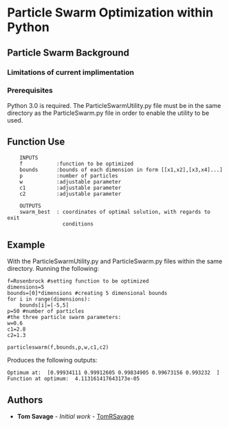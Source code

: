# Particle Swarm Optimization within Python

## Particle Swarm Background


### Limitations of current implimentation

### Prerequisites

Python 3.0 is required. The ParticleSwarmUtility.py file must be in the same directory as the ParticleSwarm.py file in order to enable the utility to be used.

## Function Use
``` 
    INPUTS
    f           :function to be optimized
    bounds      :bounds of each dimension in form [[x1,x2],[x3,x4]...]
    p           :number of particles
    w           :adjustable parameter
    c1          :adjustable parameter
    c2          :adjustable parameter
    
    OUTPUTS
    swarm_best  : coordinates of optimal solution, with regards to exit
                  conditions
```

## Example

With the ParticleSwarmUtility.py and ParticleSwarm.py files within the same directory.
Running the following:
```
f=Rosenbrock #setting function to be optimized
dimensions=5 
bounds=[0]*dimensions #creating 5 dimensional bounds
for i in range(dimensions):
    bounds[i]=[-5,5]
p=50 #number of particles
#the three particle swarm parameters:
w=0.6 
c1=2.8
c2=1.3

particleswarm(f,bounds,p,w,c1,c2)
```
Produces the following outputs:
```
Optimum at:  [0.99934111 0.99912605 0.99834905 0.99673156 0.993232  ]
Function at optimum:  4.113161417643173e-05

```

 


    
## Authors

* **Tom Savage** - *Initial work* - [TomRSavage](https://github.com/TomRSavage)
